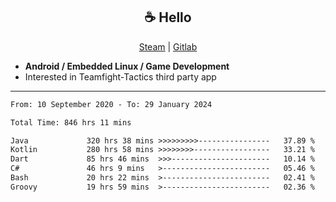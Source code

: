<h2 align="center"> ☕ Hello </h2>

<p align="center">
  <a href="https://steamcommunity.com/id/Niforances/">Steam</a> |
  <a href="https://gitlab.com/niforances">Gitlab</a>
</p>

 - **Android / Embedded Linux / Game Development**
 - Interested in Teamfight-Tactics third party app

------

<!--START_SECTION:waka-->

```txt
From: 10 September 2020 - To: 29 January 2024

Total Time: 846 hrs 11 mins

Java             320 hrs 38 mins >>>>>>>>>----------------   37.89 %
Kotlin           280 hrs 58 mins >>>>>>>>-----------------   33.21 %
Dart             85 hrs 46 mins  >>>----------------------   10.14 %
C#               46 hrs 9 mins   >------------------------   05.46 %
Bash             20 hrs 22 mins  >------------------------   02.41 %
Groovy           19 hrs 59 mins  >------------------------   02.36 %
```

<!--END_SECTION:waka-->

